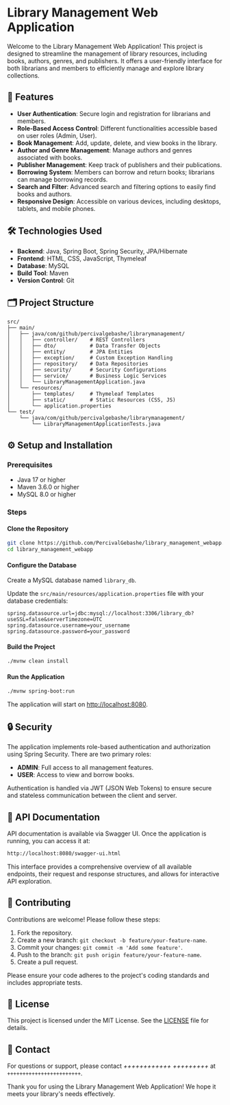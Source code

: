 # Library Management Web Application

Welcome to the Library Management Web Application! This project is designed to streamline the management of library resources, including books, authors, genres, and publishers. It offers a user-friendly interface for both librarians and members to efficiently manage and explore library collections.

## 🚀 Features
- **User Authentication**: Secure login and registration for librarians and members.
- **Role-Based Access Control**: Different functionalities accessible based on user roles (Admin, User).
- **Book Management**: Add, update, delete, and view books in the library.
- **Author and Genre Management**: Manage authors and genres associated with books.
- **Publisher Management**: Keep track of publishers and their publications.
- **Borrowing System**: Members can borrow and return books; librarians can manage borrowing records.
- **Search and Filter**: Advanced search and filtering options to easily find books and authors.
- **Responsive Design**: Accessible on various devices, including desktops, tablets, and mobile phones.

## 🛠️ Technologies Used
- **Backend**: Java, Spring Boot, Spring Security, JPA/Hibernate
- **Frontend**: HTML, CSS, JavaScript, Thymeleaf
- **Database**: MySQL
- **Build Tool**: Maven
- **Version Control**: Git

## 🗂️ Project Structure
```
src/
├── main/
│   ├── java/com/github/percivalgebashe/librarymanagement/
│   │   ├── controller/    # REST Controllers
│   │   ├── dto/           # Data Transfer Objects
│   │   ├── entity/        # JPA Entities
│   │   ├── exception/     # Custom Exception Handling
│   │   ├── repository/    # Data Repositories
│   │   ├── security/      # Security Configurations
│   │   ├── service/       # Business Logic Services
│   │   └── LibraryManagementApplication.java
│   └── resources/
│       ├── templates/     # Thymeleaf Templates
│       ├── static/        # Static Resources (CSS, JS)
│       └── application.properties
└── test/
    └── java/com/github/percivalgebashe/librarymanagement/
        └── LibraryManagementApplicationTests.java
```

## ⚙️ Setup and Installation

### Prerequisites
- Java 17 or higher
- Maven 3.6.0 or higher
- MySQL 8.0 or higher

### Steps

#### Clone the Repository
```bash
git clone https://github.com/PercivalGebashe/library_management_webapp.git
cd library_management_webapp
```

#### Configure the Database

Create a MySQL database named `library_db`.

Update the `src/main/resources/application.properties` file with your database credentials:
```properties
spring.datasource.url=jdbc:mysql://localhost:3306/library_db?useSSL=false&serverTimezone=UTC
spring.datasource.username=your_username
spring.datasource.password=your_password
```

#### Build the Project
```bash
./mvnw clean install
```

#### Run the Application
```bash
./mvnw spring-boot:run
```
The application will start on [http://localhost:8080](http://localhost:8080).

## 🔒 Security
The application implements role-based authentication and authorization using Spring Security. There are two primary roles:
- **ADMIN**: Full access to all management features.
- **USER**: Access to view and borrow books.

Authentication is handled via JWT (JSON Web Tokens) to ensure secure and stateless communication between the client and server.

## 📄 API Documentation
API documentation is available via Swagger UI. Once the application is running, you can access it at:
```bash
http://localhost:8080/swagger-ui.html
```
This interface provides a comprehensive overview of all available endpoints, their request and response structures, and allows for interactive API exploration.

## 🤝 Contributing
Contributions are welcome! Please follow these steps:
1. Fork the repository.
2. Create a new branch: `git checkout -b feature/your-feature-name`.
3. Commit your changes: `git commit -m 'Add some feature'`.
4. Push to the branch: `git push origin feature/your-feature-name`.
5. Create a pull request.

Please ensure your code adheres to the project's coding standards and includes appropriate tests.

## 📝 License
This project is licensed under the MIT License. See the [LICENSE](LICENSE) file for details.

## 📧 Contact
For questions or support, please contact *++++++++++++ +++++++++* at `++++++++++++++++++++++++`.

Thank you for using the Library Management Web Application! We hope it meets your library's needs effectively.
